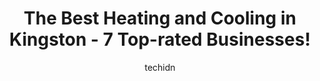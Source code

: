 ---
layout: ampstory
image: https://i0.wp.com/www.auto.or.id/wp-content/uploads/2023/06/wolseley-plumbing-hvac-0-kingston-1686326626.jpeg?resize=640,853
author: techidn
featured: false
description: Kingston, Ontario, Canada is a haven for Heating and Cooling enthusiasts, boasting an impressive array of 7 top-notch establishments. Whether youre a seasoned connoisseur or simply curious 
title: The Best Heating and Cooling in Kingston - 7 Top-rated Businesses!
cover:
   title: The Best Heating and Cooling in Kingston - 7 Top-rated Businesses!
   subtitle: AUTO.OR.ID
   background: https://www.auto.or.id/wp-content/uploads/2023/06/wolseley-plumbing-hvac-0-kingston-1686326626.jpeg

pages: 
 - layout: thirds
   top: <h1>#1 Haven Home Heating & Air Conditioning</h1>
   bottom: "<p>Special thanks to Donald for your months of patience and advice since we started this journey... and shout out to Patrick and company for your hard work over two days of </p>"
   background: https://www.auto.or.id/wp-content/uploads/2023/06/wolseley-plumbing-hvac-1-kingston-1686326628.jpeg
   backgroundblur: true
 - layout: thirds
   top: <h1>#2 Kingston Home Services by Enercare</h1>
   bottom: "<p>9 Terry Fox Dr, Kingston, ON K7M 7K5, Canada</p>"
   background: https://www.auto.or.id/wp-content/uploads/2023/06/wolseley-plumbing-hvac-2-kingston-1686326629.jpeg
   cta:
      link: https://www.auto.or.id/the-best-heating-and-cooling-in-kingston-7-top-rated-businesses/
      text: The Best Heating and Cooling in Kingston - 7 Top-rated Businesses!
 - layout: thirds
   top: <h1>#3 Fireplaces Unlimited Heating & Cooling</h1>
   bottom: "<p>690 Dalton Ave, Kingston, ON K7M 8N8, Canada</p>"
   background: https://images.unsplash.com/photo-1602343104142-977847f39794?ixlib=rb-4.0.3&ixid=MnwxMjA3fDB8MHxwaG90by1wYWdlfHx8fGVufDB8fHx8&auto=format&fit=crop&w=640&h=853&q=80
   cta:
      link: https://www.auto.or.id/the-best-heating-and-cooling-in-kingston-7-top-rated-businesses/
      text: The Best Heating and Cooling in Kingston - 7 Top-rated Businesses!
 - layout: thirds
   top: <h1>#4 Home Aire Care Heating and Cooling - KINGSTON</h1>
   bottom: "<p>664 Norris Ct, Kingston, ON K7P 2R9, Canada</p>"
   background: https://images.unsplash.com/photo-1494976351278-20cf4a33d65b?ixlib=rb-4.0.3&ixid=MnwxMjA3fDB8MHxwaG90by1wYWdlfHx8fGVufDB8fHx8&auto=format&fit=crop&w=640&h=853&q=80
   cta:
      link: https://www.auto.or.id/the-best-heating-and-cooling-in-kingston-7-top-rated-businesses/
      text: The Best Heating and Cooling in Kingston - 7 Top-rated Businesses!
 - layout: thirds
   top: <h1>#5 Tozer Heating & Air</h1>
   bottom: "<p>700 Progress Ave Unit 6, Kingston, ON K7M 4W9, Canada</p>"
   background: https://images.unsplash.com/photo-1594420307681-9abf0349f8e2?ixlib=rb-4.0.3&ixid=MnwxMjA3fDB8MHxwaG90by1wYWdlfHx8fGVufDB8fHx8&auto=format&fit=crop&w=640&h=853&q=80
   cta:
      link: https://www.auto.or.id/the-best-heating-and-cooling-in-kingston-7-top-rated-businesses/
      text: The Best Heating and Cooling in Kingston - 7 Top-rated Businesses!
 - layout: thirds
   top: <h1>#6 YGK Heating & Cooling Inc.</h1>
   bottom: "<p>712 Stonehenge St, Kingston, ON K7P 0B2, Canada</p>"
   background: https://images.unsplash.com/photo-1632275228556-6d7878f59eea?ixlib=rb-4.0.3&ixid=MnwxMjA3fDB8MHxwaG90by1wYWdlfHx8fGVufDB8fHx8&auto=format&fit=crop&w=640&h=853&q=80
   cta:
      link: https://www.auto.or.id/the-best-heating-and-cooling-in-kingston-7-top-rated-businesses/
      text: The Best Heating and Cooling in Kingston - 7 Top-rated Businesses!
 - layout: thirds
   top: <h1>#7 Kyro Mechanical</h1>
   bottom: "<p>1158 Clyde Ct, Kingston, ON K7P 2E4, Canada</p>"
   background: https://images.unsplash.com/photo-1636325780255-4159d2801864?ixlib=rb-4.0.3&ixid=MnwxMjA3fDB8MHxwaG90by1wYWdlfHx8fGVufDB8fHx8&auto=format&fit=crop&w=640&h=853&q=80
   cta:
      link: https://www.auto.or.id/the-best-heating-and-cooling-in-kingston-7-top-rated-businesses/
      text: The Best Heating and Cooling in Kingston - 7 Top-rated Businesses!
 - layout: thirds
   middle: Continue reading...
   background: https://images.unsplash.com/photo-1621772991673-de61ffe34408?ixlib=rb-4.0.3&ixid=MnwxMjA3fDB8MHxwaG90by1wYWdlfHx8fGVufDB8fHx8&auto=format&fit=crop&w=640&h=853&q=80
   cta:
      link: https://www.auto.or.id/the-best-heating-and-cooling-in-kingston-7-top-rated-businesses/
      text: The Best Heating and Cooling in Kingston - 7 Top-rated Businesses!

---